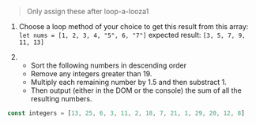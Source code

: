 >Only assign these after loop-a-looza1

1) Choose a loop method of your choice to get this result from this array:
`let nums = [1, 2, 3, 4, "5", 6, "7"]`
expected result:
`[3, 5, 7, 9, 11, 13]`


2)  * Sort the following numbers in descending order
    * Remove any integers greater than 19.
    * Multiply each remaining number by 1.5 and then substract 1.
    * Then output (either in the DOM or the console) the sum of all the resulting numbers.

  ```js
  const integers = [13, 25, 6, 3, 11, 2, 18, 7, 21, 1, 29, 20, 12, 8]
  ```
